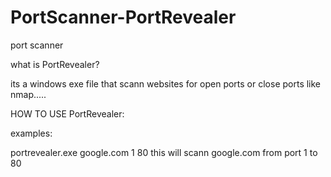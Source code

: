 # PortScanner-PortRevealer
port scanner

what is PortRevealer?

its a windows exe file that scann websites for open ports or close ports like nmap.....

HOW TO USE PortRevealer:



examples:

portrevealer.exe google.com 1 80 
this will scann google.com from port 1 to 80

